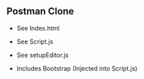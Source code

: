 ## Postman Clone

* See Index.html
* See Script.js
* See setupEditor.js

* Includes Bootstrap (Injected into Script.js)

